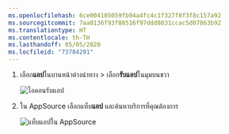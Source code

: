 ```yaml
---
ms.openlocfilehash: 6ce004105059fb94a4fc4c1f327f8f3f8c157a92
ms.sourcegitcommit: 7aa0136f93f88516f97ddd8031ccac5d07863b92
ms.translationtype: HT
ms.contentlocale: th-TH
ms.lasthandoff: 05/05/2020
ms.locfileid: "73784291"
---
```

1. เลือก**แอป**ในบานหน้าต่างนำทาง > เลือก**รับแอป**ในมุมบนขวา
   
     ![ไอคอนรับแอป](./media/powerbi-service-apps-get-more-apps/power-bi-service-apps-get-apps-1-app-line.png)
2. ใน AppSource เลือกแท็บ**แอป** และค้นหาบริการที่คุณต้องการ
   
    ![แท็บแอปใน AppSource](./media/powerbi-service-apps-get-more-apps/power-bi-appsource-apps.png)


